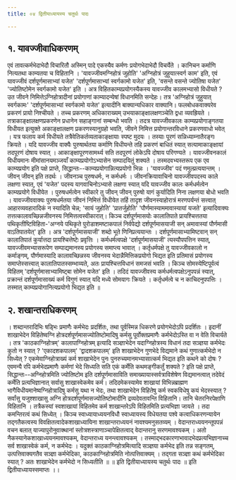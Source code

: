 ```yaml
---
title: ०४ द्वितीयाध्यायस्य चतुर्थः पादः

---
```

## १. यावज्जीवाधिकरणम् 
एवं तावत्कर्मभेदाभेदौ विचारितौ अस्मिन् पादे एकस्यैव कर्मणः प्रयोगभेदाभेदौ विचर्येते । कानिचन कर्माणि नित्यतथा काम्यतया च विहितानि । 'यावज्जीवमग्निहोत्रं जुहोति' 'अग्निहोत्रं जुहुयात्स्वर्ग काम' इति, एवं यावज्जीवं दर्शपूर्णमासाभ्यां यजेत' 'दर्शपूर्णमासाभ्यां स्वर्गकामो यजेत' इति, 'वसन्ते वसन्ते ज्योतिषा यजेत' 'ज्योतिष्टोमेन स्वर्गकामो यजेत' इति । अत्र विहितकाम्यप्रयोगस्यैकस्य यावज्जीव कालमभ्यासो विधीयते ? उत जीवने निमित्तेऽग्निहोत्रादीनां प्रयोगाणां काम्यादन्येषां विधानमिति सन्देहः। तत्र 'अग्निहोत्रं जुहुयात् स्वर्गकामः' 'दर्शपूर्णमासाभ्यां स्वर्गकामो यजेत' इत्यादीनि बाक्यान्यधिकार वाक्यानि। फलबोधकवाक्यरेव प्रकरणं प्रायो निश्चीयते । तच्च प्रकरणम् अधिकाराख्यम् उभयाकाङ्क्षालक्षणञ्चेति द्वधा व्यवह्रियते । तत्राकाङ्क्षालक्षणप्रकरणेन प्रधानेन सहाङ्गानां सम्बन्धो भवति । तदत्र यावज्जीवकालः काम्यप्रयोगाङ्गतया विधीयत इत्युक्ते अकाङ्क्षालक्षण प्रकरणस्यानुग्रहो भवति, जीवने निमित्त प्रयोगान्तरविधाने प्रकरणवाधो भवेत् । यत्र फलाय कर्म विधीयते तत्रैवेतिकर्तव्यताकाङ्क्षायाः स्पष्ट मुदयः । तस्याः पूरणं सन्निध्याम्नातैरङ्गः क्रियते । यदि यावज्जीव वाक्यैः पुरुषार्थतया कर्माणि विधीयन्ते तहि प्रकरणं बाधितं स्यात् सत्यामाकाङ्क्षायां तदपूरणं दोषाय स्यात् । आकाङ्क्षापूरणसामर्थ्य सति तदपूरणं लोकेऽपि दोषाय परिगण्यते । यावज्जीवनकालं विधीयमानः 
मीमांसानयमञ्जयाँ काम्यप्रयोगोऽभ्यासेन सम्पादयितुं शक्यते । तस्मदवभ्यस्तरूप एक एव काम्यप्रयोग इति पक्षे प्राप्ते, 
सिद्धान्तः--काम्यप्रयोगान्नित्यप्रयोगो भिन्नः । 'यावज्जीव' पदं णमुल्प्रत्ययान्तम् । जीवन् जीवन् इति तदर्थः । जीवनञ्च पुरुषधर्मः, न कर्मधर्मः । जीवनक्रियावाचिनो यावज्जीवपदस्य काले लक्षणा स्यात्, एवं 'यजेत' पदस्य यागवाचिनोऽभ्यासे लक्षणा स्यात् यदि यावज्जीव कालः कर्मधर्मत्वेन काम्यप्रयोगे विधीयेत । पुरुषधर्मत्वेन स्वीकारे तु जीवन् जीवन् पुरुषो यागं कुर्यादिति निना लक्षणया बोधो भवति । यावज्जीववाक्यः पुरुषधर्मतया जीवनं निमित्तं विधीयेत तर्हि तादृश जीवनस्याहोरात्रं मरणपर्यन्तं सत्त्वात् आहारव्यवहारादिकं न स्यादिति चेन्न; 'सायं जुहोति' 'प्रातर्जुहोति' 'पौर्णमास्याममावास्यायां यजते' इत्यादिवाक्यः तत्तत्कालावच्छिन्नजीवनस्य निमित्तत्वस्वीकारात्। किञ्च दर्शपूर्णमासयोः कालातिपाते प्रायश्चित्ततया पथिकृतीष्टिविहिता-'अग्नये पथिकृते पुरोडाशमष्टाकपालं निर्वपेद्यो दर्शपूर्णमासयाजी सन् अमावास्यां पौर्णमासी वाऽतिपातयेत्' इति । अत्र 'दर्शपूर्णमासयाजी' शब्दो भूते णिनिप्रत्ययान्तः । दर्शपूर्णमासाभ्यामिष्टवान् सन् कालातिपातं कुर्यात्तदा प्रायश्चित्तेष्टेः प्रवृत्तिः । कर्मधर्मत्वपक्षे 'दर्शपूर्णमासयाजी' त्यस्यौपपत्तिन स्यात्, यावज्जीवमभ्यासरूपेण सम्पाद्यमानस्य प्रयोगस्य समाप्त्य भावात् । कर्तृधर्मपक्षे तु यावज्जीवकालो न कर्माङ्गम्, पौर्णमास्यादि कालावच्छिन्नस्य जीवनस्य भेदान्नैमित्तिकप्रयोगो भिद्यत इति प्रतिमासं प्रयोगस्य समाप्तेस्सत्त्वात् कालातिपातस्सम्भाव्यते, अतः प्रायश्चित्तविधानं समजसं भवति । किञ्च सोमस्येष्टिपूर्वत्वं विहितम् 'दर्शपूर्णमासाभ्यामिष्ट्बा सोमेन यजेत' इति । तदिदं यावज्जीवस्य कर्मधर्मत्वपक्षेऽनुपपन्नं स्यात्, प्रक्रान्तं दर्शपूर्णमासाख्यं कर्म विगुणं स्यात् यदि मध्ये सोमयागः क्रियते । कर्तृधर्मत्वे च न काचिदनुपपत्तिः । तस्मात् काम्यप्रयोगानित्यप्रयोगो भिद्यत इति ॥ 
## २. शखान्तराधिकरणम्
। शब्दान्तरादिभिः षड्भिः प्रमाणैः कर्मभेदः प्रदर्शितः, तथा पूर्वस्मिन्न धिकरणे प्रयोगभेदोऽपि प्रदर्शितः । इदानीं शाखाभेदेन विहितेष्वग्नि 
होत्रदर्शपूर्णमासज्योतिष्टोमादिषु कर्मसु पूर्वोक्तप्रमाणैः कर्मभेदोऽस्ति वा न वेति विचार्यते । तत्र 'काठकाग्निहोत्रम्' कालापाग्निहोत्रम् इत्यादि सञ्ज्ञाभेदेन यदाग्निहोत्रस्य विधानं तदा सञ्ज्ञया कर्मभेदः कुतो न स्यात् ? 'एकादशकपालम्' 'द्वादशकपालम्' इति शाखाभेदेन गुणभेदे विद्यमाने कथं गुणात्कर्मभेदो न सिध्येत् ? एकमेवाग्निहोत्राख्यं कर्म शाखाभेदेन पुनः पुनरुच्यमानमभ्यासात्कर्म भिद्यत इति कथने को दोषः ? एवमन्यै रपि कर्मभेदप्रमाणैः कर्मणां भेदे सिध्यति सति एकं कर्मेति कथमङ्गीकर्तुं शक्यते ? इति पक्षे प्राप्ते, 
सिद्धान्तः--अग्निहोत्रमिति ज्योतिष्टोम इति दर्शपूर्णमासाविति समाख्यायास्सर्वत्राविशेषेण विद्यमानत्वात् तदेवेदं कर्मेति प्रत्यभिज्ञानात् सर्वासु शाखास्वेकमेव कर्म। तदिदमेकस्यामेव शाखायां विभिन्नब्राह्मण भागैविधीयमानेष्वग्निहोत्रादिषु कर्मसु यथा न भेदः, तथा शाखाभेदेन विहितेषु कर्म स्वकविधेषु कयं भेदस्स्यात् ? सर्वांसु यजुश्शाखासु अग्नि होत्रदर्शपूर्णमासज्योतिष्टोमादीनि द्रव्यदेवतावन्ति विहितानि। तानि चेतरनिरपेक्षाणि विहितानि । तत्रैकस्यां स्वशाखायां विहितमेव कर्म शाखान्तरेऽपि विहितमिति प्रत्यभिज्ञा जायते । तदा कमन्तिरत्वं कथं सिध्येत् । किञ्च स्वाध्यायाध्ययनविधौ स्वाध्यायस्य विधेयतया पश्वे कत्वाधिकरणन्यायेन तद्गतैकत्वस्य विवक्षितत्वादेकशाखाध्यायिना शाखान्तराध्ययनं नावश्यमनुसतव्यम् । वेदान्तराध्ययनन्तूपपन्नं वचन बलात् याज्यापुरोनुवाक्थानां स्तोत्रशस्त्राणाञ्चापेक्षितत्वाद् वेदान्तरानु सरणमावश्यकम् । अतो नैकस्यानेकशाखाध्ययनमावश्यकम्, वेदान्तराध्य यनन्त्वावश्यकम् । तस्माद्भदकारणाभावादभेदप्रत्यभिज्ञानाच्च सर्व शाखास्वेकं कर्म, न कर्मभेदः । यदुक्तं काठकाग्निहोत्रमित्यादि सञ्ज्ञया कर्मभेद इति तन्न सङ्गतम्, उत्पत्तिवाक्यगतैव सञ्ज्ञा कर्मभेदिका, काठकाग्निहोत्रमिति नोत्पत्तिवाक्यम् । तद्गता सञ्ज्ञा कथं कर्मभेदिका स्यात् ? अतः शाखाभेदेन कर्मभेदो न सिध्यतीति ॥ 
॥ इति द्वितीयाध्यायस्य चतुर्थः पादः ॥ इति द्वितीयाध्यायस्समाप्तः ।।